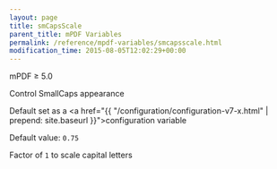 ```yaml
---
layout: page
title: smCapsScale
parent_title: mPDF Variables
permalink: /reference/mpdf-variables/smcapsscale.html
modification_time: 2015-08-05T12:02:29+00:00
---
```


mPDF &ge; 5.0

Control SmallCaps appearance

Default set as a <a href="{{ "/configuration/configuration-v7-x.html" | prepend: site.baseurl }}">configuration variable</a>

Default value: `0.75`   

Factor of `1` to scale capital letters

